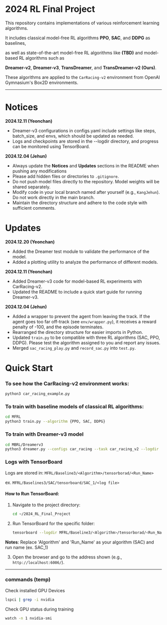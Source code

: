 # 2024 RL Final Project

This repository contains implementations of various reinforcement learning algorithms.

It includes classical model-free RL algorithms **PPO**, **SAC**, and **DDPG** as baselines, 

as well as state-of-the-art model-free RL algorithms like **(TBD)** and model-based RL algorithms such as 

**Dreamer-v2**, **Dreamer-v3**, **TransDreamer**, and **TransDreamer-v2 (Ours)**.

These algorithms are applied to the `CarRacing-v2` environment from OpenAI Gymnasium's Box2D environments.

---

# Notices
**2024.12.11 (Yeonchan)**
- Dreamer-v3 configurations in configs.yaml include settings like steps, batch_size, and envs, which should be updated as needed.
- Logs and checkpoints are stored in the --logdir directory, and progress can be monitored using TensorBoard.

**2024.12.04 (Jehun)**
- Always update the **Notices** and **Updates** sections in the README when pushing any modifications
- Please add hidden files or directories to `.gitignore`.
- Do not push model files directly to the repository. Model weights will be shared separately.
- Modify code in your local branch named after yourself (e.g., `KangJehun`). Do not work directly in the main branch.
- Maintain the directory structure and adhere to the code style with sufficient comments.

# Updates
**2024.12.20 (Yeonchan)**
- Added the Dreamer test module to validate the performance of the model.
- Added a plotting utility to analyze the performance of different models. 

**2024.12.11 (Yeonchan)**
- Added Dreamer-v3 code for model-based RL experiments with CarRacing-v2.
- Updated the README to include a quick start guide for running Dreamer-v3.

**2024.12.04 (Jehun)**
- Added a wrapper to prevent the agent from leaving the track. If the agent goes too far off-track (see `env/wrapper.py`), it receives a reward penalty of -100, and the episode terminates.
- Rearranged the directory structure for easier imports in Python.
- Updated `train.py` to be compatible with three RL algorithms (SAC, PPO, DDPG). Please test the algorithm assigned to you and report any issues.
- Merged `sac_racing_play.py` and `record_sac.py` into `test.py`.

# Quick Start

### To see how the CarRacing-v2 environment works:
```bash
python3 car_racing_example.py
```

### To train with baseline models of classical RL algorithms:
```bash
cd MFRL
python3 train.py --algorithm {PPO, SAC, DDPG}
```

### To train with Dreamer-v3 model 
```bash
cd MBRL/Dreamerv3
python3 dreamer.py --configs car_racing --task car_racing_v2 --logdir ./logdir/car_racing
```

### Logs with TensorBoard

Logs are stored in: `MFRL/Baseline3/<Algorithm>/tensorborad/<Run_Name>`

ex. `MFRL/Baselines3/SAC/tensorboard/SAC_1/<log file>`

#### How to Run TensorBoard:
1) Navigate to the project directory:
   
   ```bash
   cd ~/2024_RL_Final_Project
   ```

2) Run TensorBoard for the specific folder:
   
   ```bash
   tensorboard --logdir MFRL/Baseline3/<Algorithm>/tensorborad/<Run_Name>
   ```
**Notes**: Replace 'Algorithm' and 'Run_Name' as your algorithm (SAC) and run name (ex. SAC_1) 

3) Open the browser and go to the address shown (e.g., `http://localhost:6006/`).

---

### commands (temp)

Check installed GPU Devices

```bash
lspci | grep -i nvidia
```

Check GPU status during training

```bash
watch -n 1 nvidia-smi
```
